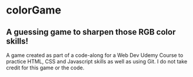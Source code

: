 # colorGame
## A guessing game to sharpen those RGB color skills!

A game created as part of a code-along for a Web Dev Udemy Course to practice HTML, CSS and Javascript skills as well as using Git. I do not take credit for this game or the code. 
